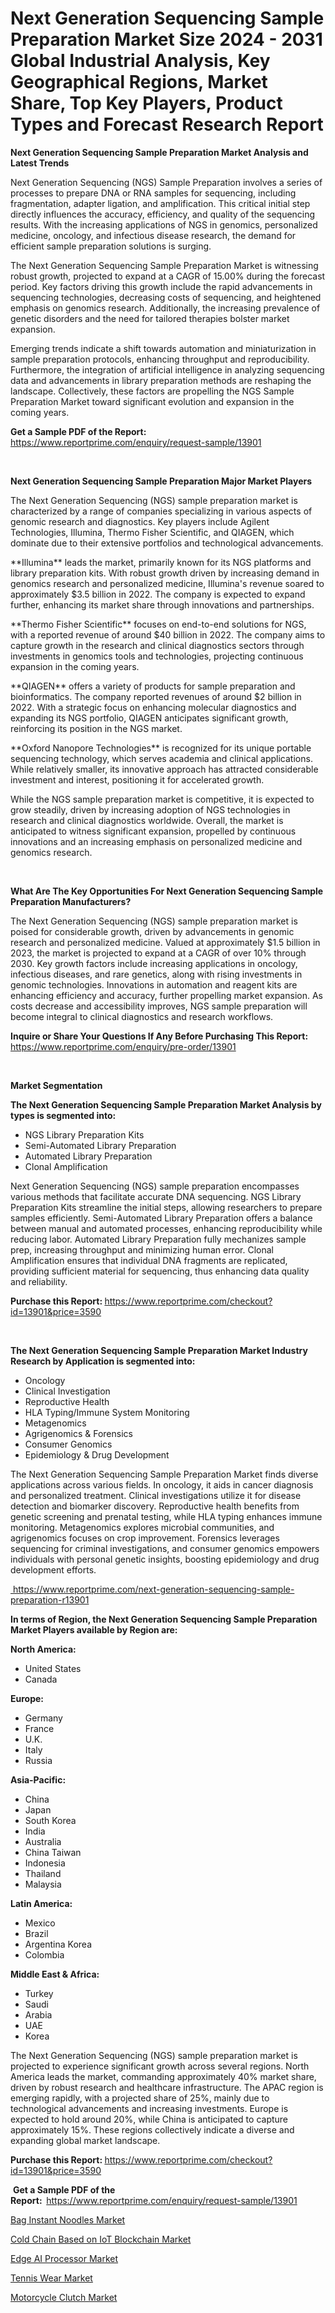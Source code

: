 <p><h1>Next Generation Sequencing Sample Preparation Market Size 2024 - 2031 Global Industrial Analysis, Key Geographical Regions, Market Share, Top Key Players, Product Types and Forecast Research Report</h1></p><p><strong>Next Generation Sequencing Sample Preparation Market Analysis and Latest Trends</strong></p>
<p><p>Next Generation Sequencing (NGS) Sample Preparation involves a series of processes to prepare DNA or RNA samples for sequencing, including fragmentation, adapter ligation, and amplification. This critical initial step directly influences the accuracy, efficiency, and quality of the sequencing results. With the increasing applications of NGS in genomics, personalized medicine, oncology, and infectious disease research, the demand for efficient sample preparation solutions is surging.</p><p>The Next Generation Sequencing Sample Preparation Market is witnessing robust growth, projected to expand at a CAGR of 15.00% during the forecast period. Key factors driving this growth include the rapid advancements in sequencing technologies, decreasing costs of sequencing, and heightened emphasis on genomics research. Additionally, the increasing prevalence of genetic disorders and the need for tailored therapies bolster market expansion.</p><p>Emerging trends indicate a shift towards automation and miniaturization in sample preparation protocols, enhancing throughput and reproducibility. Furthermore, the integration of artificial intelligence in analyzing sequencing data and advancements in library preparation methods are reshaping the landscape. Collectively, these factors are propelling the NGS Sample Preparation Market toward significant evolution and expansion in the coming years.</p></p>
<p><strong>Get a Sample PDF of the Report:&nbsp;</strong> <a href="https://www.reportprime.com/enquiry/request-sample/13901">https://www.reportprime.com/enquiry/request-sample/13901</a></p>
<p>&nbsp;</p>
<p><strong>Next Generation Sequencing Sample Preparation Major Market Players</strong></p>
<p><p>The Next Generation Sequencing (NGS) sample preparation market is characterized by a range of companies specializing in various aspects of genomic research and diagnostics. Key players include Agilent Technologies, Illumina, Thermo Fisher Scientific, and QIAGEN, which dominate due to their extensive portfolios and technological advancements.</p><p>**Illumina** leads the market, primarily known for its NGS platforms and library preparation kits. With robust growth driven by increasing demand in genomics research and personalized medicine, Illumina's revenue soared to approximately $3.5 billion in 2022. The company is expected to expand further, enhancing its market share through innovations and partnerships.</p><p>**Thermo Fisher Scientific** focuses on end-to-end solutions for NGS, with a reported revenue of around $40 billion in 2022. The company aims to capture growth in the research and clinical diagnostics sectors through investments in genomics tools and technologies, projecting continuous expansion in the coming years.</p><p>**QIAGEN** offers a variety of products for sample preparation and bioinformatics. The company reported revenues of around $2 billion in 2022. With a strategic focus on enhancing molecular diagnostics and expanding its NGS portfolio, QIAGEN anticipates significant growth, reinforcing its position in the NGS market.</p><p>**Oxford Nanopore Technologies** is recognized for its unique portable sequencing technology, which serves academia and clinical applications. While relatively smaller, its innovative approach has attracted considerable investment and interest, positioning it for accelerated growth.</p><p>While the NGS sample preparation market is competitive, it is expected to grow steadily, driven by increasing adoption of NGS technologies in research and clinical diagnostics worldwide. Overall, the market is anticipated to witness significant expansion, propelled by continuous innovations and an increasing emphasis on personalized medicine and genomics research.</p></p>
<p>&nbsp;</p>
<p><strong>What Are The Key Opportunities For Next Generation Sequencing Sample Preparation Manufacturers?</strong></p>
<p><p>The Next Generation Sequencing (NGS) sample preparation market is poised for considerable growth, driven by advancements in genomic research and personalized medicine. Valued at approximately $1.5 billion in 2023, the market is projected to expand at a CAGR of over 10% through 2030. Key growth factors include increasing applications in oncology, infectious diseases, and rare genetics, along with rising investments in genomic technologies. Innovations in automation and reagent kits are enhancing efficiency and accuracy, further propelling market expansion. As costs decrease and accessibility improves, NGS sample preparation will become integral to clinical diagnostics and research workflows.</p></p>
<p><strong>Inquire or Share Your Questions If Any Before Purchasing This Report:</strong> <a href="https://www.reportprime.com/enquiry/pre-order/13901">https://www.reportprime.com/enquiry/pre-order/13901</a></p>
<p>&nbsp;</p>
<p><strong>Market Segmentation</strong></p>
<p><strong>The Next Generation Sequencing Sample Preparation Market Analysis by types is segmented into:</strong></p>
<p><ul><li>NGS Library Preparation Kits</li><li>Semi-Automated Library Preparation</li><li>Automated Library Preparation</li><li>Clonal Amplification</li></ul></p>
<p><p>Next Generation Sequencing (NGS) sample preparation encompasses various methods that facilitate accurate DNA sequencing. NGS Library Preparation Kits streamline the initial steps, allowing researchers to prepare samples efficiently. Semi-Automated Library Preparation offers a balance between manual and automated processes, enhancing reproducibility while reducing labor. Automated Library Preparation fully mechanizes sample prep, increasing throughput and minimizing human error. Clonal Amplification ensures that individual DNA fragments are replicated, providing sufficient material for sequencing, thus enhancing data quality and reliability.</p></p>
<p><strong>Purchase this Report:&nbsp;</strong><a href="https://www.reportprime.com/checkout?id=13901&price=3590">https://www.reportprime.com/checkout?id=13901&price=3590</a></p>
<p>&nbsp;</p>
<p><strong>The Next Generation Sequencing Sample Preparation Market Industry Research by Application is segmented into:</strong></p>
<p><ul><li>Oncology</li><li>Clinical Investigation</li><li>Reproductive Health</li><li>HLA Typing/Immune System Monitoring</li><li>Metagenomics</li><li>Agrigenomics & Forensics</li><li>Consumer Genomics</li><li>Epidemiology & Drug Development</li></ul></p>
<p><p>The Next Generation Sequencing Sample Preparation Market finds diverse applications across various fields. In oncology, it aids in cancer diagnosis and personalized treatment. Clinical investigations utilize it for disease detection and biomarker discovery. Reproductive health benefits from genetic screening and prenatal testing, while HLA typing enhances immune monitoring. Metagenomics explores microbial communities, and agrigenomics focuses on crop improvement. Forensics leverages sequencing for criminal investigations, and consumer genomics empowers individuals with personal genetic insights, boosting epidemiology and drug development efforts.</p></p>
<p><a href="https://www.reportprime.com/next-generation-sequencing-sample-preparation-r13901">&nbsp;https://www.reportprime.com/next-generation-sequencing-sample-preparation-r13901</a></p>
<p><strong>In terms of Region, the Next Generation Sequencing Sample Preparation Market Players available by Region are:</strong></p>
<p>
    <p> <strong> North America: </strong>
        <ul>
            <li>United States</li>
            <li>Canada</li>
        </ul>
        </p> 
    <p> <strong> Europe: </strong>
        <ul>
            <li>Germany</li>
            <li>France</li>
            <li>U.K.</li>
            <li>Italy</li>
            <li>Russia</li>
        </ul>
        </p> 
    <p> <strong> Asia-Pacific: </strong>
        <ul>
            <li>China</li>
            <li>Japan</li>
            <li>South Korea</li>
            <li>India</li>
            <li>Australia</li>
            <li>China Taiwan</li>
            <li>Indonesia</li>
            <li>Thailand</li>
            <li>Malaysia</li>
        </ul>
        </p> 
    <p> <strong> Latin America: </strong>
        <ul>
            <li>Mexico</li>
            <li>Brazil</li>
            <li>Argentina Korea</li>
            <li>Colombia</li>
        </ul>
        </p> 
    <p> <strong> Middle East & Africa: </strong>
        <ul>
            <li>Turkey</li>
            <li>Saudi</li>
            <li>Arabia</li>
            <li>UAE</li>
            <li>Korea</li>
        </ul>
    </p>
    </p>
<p><p>The Next Generation Sequencing (NGS) sample preparation market is projected to experience significant growth across several regions. North America leads the market, commanding approximately 40% market share, driven by robust research and healthcare infrastructure. The APAC region is emerging rapidly, with a projected share of 25%, mainly due to technological advancements and increasing investments. Europe is expected to hold around 20%, while China is anticipated to capture approximately 15%. These regions collectively indicate a diverse and expanding global market landscape.</p></p>
<p><strong>Purchase this Report: </strong><a href="https://www.reportprime.com/checkout?id=13901&price=3590">https://www.reportprime.com/checkout?id=13901&price=3590</a></p>
<p>&nbsp;<strong>Get a Sample PDF of the Report:&nbsp;&nbsp;</strong><a href="https://www.reportprime.com/enquiry/request-sample/13901">https://www.reportprime.com/enquiry/request-sample/13901</a></p>
<p><strong></strong></p>
<p><p><a href="https://medium.com/@theomorar08/bag-instant-noodles-market-market-segmentation-geographical-regions-and-market-forcast-till-2031-16a5816bcb6d">Bag Instant Noodles Market</a></p><p><a href="https://medium.com/@theomorar08/the-cold-chain-based-on-iot-blockchain-market-prioritizes-cost-control-and-efficiency-enhancement-ed5834d0eb5e">Cold Chain Based on IoT Blockchain Market</a></p><p><a href="https://github.com/joannesouthgate/Market-Research-Report-List-5/blob/main/edge-ai-processor-market.md">Edge AI Processor Market</a></p><p><a href="https://www.linkedin.com/pulse/global-tennis-wear-market-size-trends-analysis-regional-outlook-jqrpe?trackingId=6K5G1499SvqzGeGRap1Ecg%3D%3D">Tennis Wear Market</a></p><p><a href="https://issuu.com/reportprime-2/docs/motorcycle-clutch-market-size-2030._832ac87d01534e">Motorcycle Clutch Market</a></p></p>